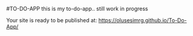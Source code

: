 #TO-DO-APP
this is my to-do-app.. still work in progress

Your site is ready to be published at:
https://olusesimrg.github.io/To-Do-App/
